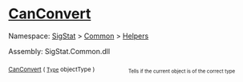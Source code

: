 # [CanConvert](./FeatureDescriptorJsonConverter-100664019.md)

Namespace: [SigStat]() > [Common](./../../README.md) > [Helpers](./../README.md)

Assembly: SigStat.Common.dll

<sub>[CanConvert](./FeatureDescriptorJsonConverter-100664019.md) ( [`Type`](https://docs.microsoft.com/en-us/dotnet/api/System.Type) objectType )</sub>&nbsp; &nbsp; &nbsp; &nbsp; &nbsp; &nbsp; &nbsp; &nbsp; &nbsp;<sub><sub>Tells if the current object is of the correct type</sub></sub>
